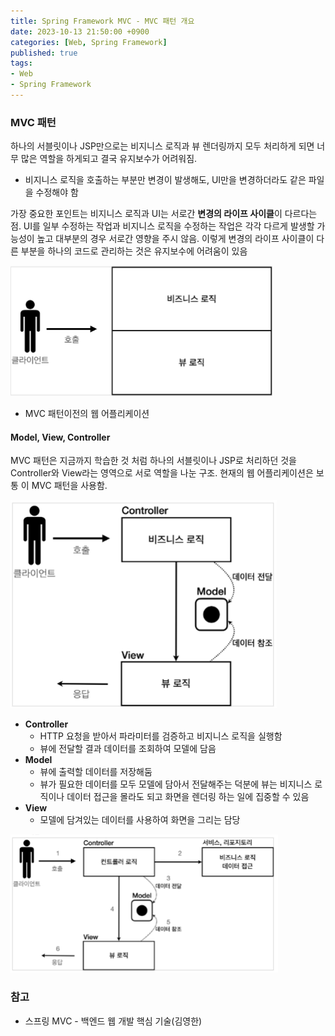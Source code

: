```yaml
---
title: Spring Framework MVC - MVC 패턴 개요
date: 2023-10-13 21:50:00 +0900
categories: [Web, Spring Framework]
published: true
tags:
- Web
- Spring Framework
---
```


### MVC 패턴
하나의 서블릿이나 JSP만으로는 비지니스 로직과 뷰 렌더링까지 모두 처리하게 되면 너무 많은 역할을 하게되고 결국 유지보수가 어려워짐.
  - 비지니스 로직을 호출하는 부분만 변경이 발생해도, UI만을 변경하더라도 같은 파일을 수정해야 함

가장 중요한 포인트는 비지니스 로직과 UI는 서로간 **변경의 라이프 사이클**이 다르다는 점.
UI를 일부 수정하는 작업과 비지니스 로직을 수정하는 작업은 각각 다르게 발생할 가능성이 높고 대부분의 경우 서로간 영향을 주시 않음.
이렇게 변경의 라이프 사이클이 다른 부분을 하나의 코드로 관리하는 것은 유지보수에 어려움이 있음

![Alt text](/assets/posts/img/spring/spring_mvc_1/spring_mvc_01_01.png)
  - MVC 패턴이전의 웹 어플리케이션

#### Model, View, Controller
MVC 패턴은 지금까지 학습한 것 처럼 하나의 서블릿이나 JSP로 처리하던 것을 Controller와 View라는 영역으로 서로 역할을 나눈 구조.
현재의 웹 어플리케이션은 보통 이 MVC 패턴을 사용함.

![Alt text](/assets/posts/img/spring/spring_mvc_1/spring_mvc_01_02.png)

  - **Controller**
    - HTTP 요청을 받아서 파라미터를 검증하고 비지니스 로직을 실행함
    - 뷰에 전달할 결과 데이터를 조회하여 모델에 담음
  - **Model**
    - 뷰에 출력할 데이터를 저장해둠
    - 뷰가 필요한 데이터를 모두 모델에 담아서 전달해주는 덕분에 뷰는 비지니스 로직이나 데이터 접근을 몰라도 되고 화면을 렌더링 하는 일에 집중할 수 있음
  - **View**
    - 모델에 담겨있는 데이터를 사용하여 화면을 그리는 담당
  
![Alt text](/assets/posts/img/spring/spring_mvc_1/spring_mvc_01_03.png)

### 참고
 - 스프링 MVC - 백엔드 웹 개발 핵심 기술(김영한)
